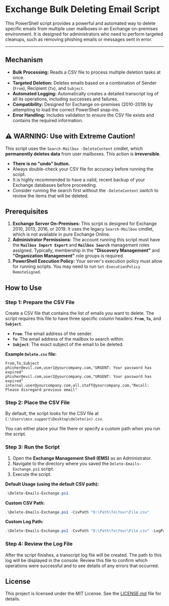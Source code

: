 # Exchange Bulk Deleting Email Script

This PowerShell script provides a powerful and automated way to delete specific emails from multiple user mailboxes in an Exchange on-premises environment. It is designed for administrators who need to perform targeted cleanups, such as removing phishing emails or messages sent in error.

---

##  Mechanism

-   **Bulk Processing:** Reads a CSV file to process multiple deletion tasks at once.
-   **Targeted Deletion:** Deletes emails based on a combination of Sender (`From`), Recipient (`To`), and `Subject`.
-   **Automated Logging:** Automatically creates a detailed transcript log of all its operations, including successes and failures.
-   **Compatibility:** Designed for Exchange on-premises (2010-2019) by attempting to load the correct PowerShell snap-ins.
-   **Error Handling:** Includes validation to ensure the CSV file exists and contains the required information.

## ⚠️ WARNING: Use with Extreme Caution!

This script uses the `Search-Mailbox -DeleteContent` cmdlet, which **permanently deletes data** from user mailboxes. This action is **irreversible**.

-   **There is no "undo" button.**
-   Always double-check your CSV file for accuracy before running the script.
-   It is highly recommended to have a valid, recent backup of your Exchange databases before proceeding.
-   Consider running the search first without the `-DeleteContent` switch to review the items that will be deleted.

## Prerequisites

1.  **Exchange Server On-Premises:** This script is designed for Exchange 2010, 2013, 2016, or 2019. It uses the legacy `Search-Mailbox` cmdlet, which is not available in pure Exchange Online.
2.  **Administrator Permissions:** The account running this script must have the **`Mailbox Import Export`** and **`Mailbox Search`** management roles assigned. Typically, membership in the **"Discovery Management"** and **"Organization Management"** role groups is required.
3.  **PowerShell Execution Policy:** Your server's execution policy must allow for running scripts. You may need to run `Set-ExecutionPolicy RemoteSigned`.

## How to Use

### Step 1: Prepare the CSV File

Create a CSV file that contains the list of emails you want to delete. The script requires this file to have three specific column headers: **`From`**, **`To`**, and **`Subject`**.

-   **`From`**: The email address of the sender.
-   **`To`**: The email address of the mailbox to search within.
-   **`Subject`**: The exact subject of the email to be deleted.

**Example `Delete.csv` file:**

```csv
From,To,Subject
phisher@evil.com,user1@yourcompany.com,"URGENT: Your password has expired"
phisher@evil.com,user2@yourcompany.com,"URGENT: Your password has expired"
internal.user@yourcompany.com,all.staff@yourcompany.com,"Recall: Please disregard previous email"
```

### Step 2: Place the CSV File

By default, the script looks for the CSV file at `C:\Users\msx.support\Desktop\delete(in).csv`.

You can either place your file there or specify a custom path when you run the script.

### Step 3: Run the Script

1.  Open the **Exchange Management Shell (EMS)** as an Administrator.
2.  Navigate to the directory where you saved the `Delete-Emails-Exchange.ps1` script.
3.  Execute the script.

**Default Usage (using the default CSV path):**
```powershell
.\Delete-Emails-Exchange.ps1
```

**Custom CSV Path:**
```powershell
.\Delete-Emails-Exchange.ps1 -CsvPath "D:\Path\To\Your\File.csv"
```

**Custom Log Path:**
```powershell
.\Delete-Emails-Exchange.ps1 -CsvPath "D:\Path\To\Your\File.csv" -LogPath "D:\Logs\DeletionLog.txt"
```

### Step 4: Review the Log File

After the script finishes, a transcript log file will be created. The path to this log will be displayed in the console. Review this file to confirm which operations were successful and to see details of any errors that occurred.

## License

This project is licensed under the MIT License. See the [LICENSE.md](LICENSE.md) file for details.
  
